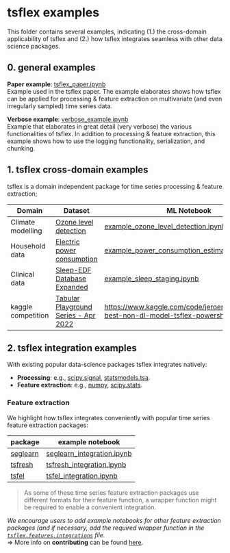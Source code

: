 # tsflex examples

This folder contains several examples, indicating (1.) the cross-domain applicability of tsflex and (2.) how tsflex integrates seamless with other data science packages.

## 0. general examples

**Paper example**: [tsflex_paper.ipynb](https://github.com/predict-idlab/tsflex/blob/main/examples/tsflex_paper.ipynb)  
Example used in the tsflex paper. The example elaborates shows how tsflex can be applied for processing & feature extraction on multivariate (and even irregularly sampled) time series data.
<!-- TODO: add link to the paper -->

**Verbose example**: [verbose_example.ipynb](https://github.com/predict-idlab/tsflex/blob/main/examples/verbose_example.ipynb)  
Example that elaborates in great detail (very verbose) the various functionalities of tsflex. In addition to processing & feature extraction, this example shows how to use the logging functionality, serialization, and chunking.


## 1. tsflex cross-domain examples

tsflex is a domain independent package for time series processing & feature extraction;

| Domain | Dataset | ML Notebook |
| --- | --- | --- |
| Climate modelling | [Ozone level detection](https://archive.ics.uci.edu/ml/datasets/Ozone%20Level%20Detection) | [example_ozone_level_detection.ipynb](https://github.com/predict-idlab/tsflex/blob/main/examples/example_ozone_level_detection.ipynb) |  
| Household data | [Electric power consumption](https://archive.ics.uci.edu/ml/datasets/Individual+household+electric+power+consumption) | [example_power_consumption_estimation.ipynb](example_power_consumption_estimation.ipynb) |
| Clinical data | [Sleep-EDF Database Expanded](https://physionet.org/content/sleep-edfx/1.0.0/) | [example_sleep_staging.ipynb](example_sleep_staging.ipynb) |
| kaggle competition | [Tabular Playground Series - Apr 2022](https://www.kaggle.com/competitions/tabular-playground-series-apr-2022)| https://www.kaggle.com/code/jeroenvdd/tpsapr22-best-non-dl-model-tsflex-powershap | 


<!-- | Wearable data | [WESAD - Wearable stress & affect detection](https://archive.ics.uci.edu/ml/datasets/WESAD+%28Wearable+Stress+and+Affect+Detection%29) | [verbose_example.ipynb](verbose_example.ipynb) - <br>`TODO` create a notebook that uses the whole wesad dataset -->

<!-- ML notebooks with sklearn, tslearn, sktime -->

## 2. tsflex integration examples

With existing popular data-science packages tsflex integrates natively:
* **Processing**: e.g., [scipy.signal](https://docs.scipy.org/doc/scipy/reference/tutorial/signal.html), [statsmodels.tsa](https://www.statsmodels.org/stable/tsa.html#time-series-filters).
* **Feature extraction**: e.g., [numpy](https://numpy.org/doc/stable/reference/routines.html), [scipy.stats](https://docs.scipy.org/doc/scipy/reference/tutorial/stats.html).


### Feature extraction

We highlight how tsflex integrates conveniently with popular time series feature extraction packages:

| package | example notebook |
| --- | --- |
| [seglearn](https://dmbee.github.io/seglearn/feature_functions.html) | [seglearn_integration.ipynb](https://github.com/predict-idlab/tsflex/blob/main/examples/seglearn_integration.ipynb)
| [tsfresh](https://tsfresh.readthedocs.io/en/latest/text/list_of_features.html) | [tsfresh_integration.ipynb](https://github.com/predict-idlab/tsflex/blob/main/examples/tsfresh_integration.ipynb) |
| [tsfel](https://tsfel.readthedocs.io/en/latest/descriptions/feature_list.html) | [tsfel_integration.ipynb](https://github.com/predict-idlab/tsflex/blob/main/examples/tsfel_integration.ipynb) |


> As some of these time series feature extraction packages use different formats for their feature function, a wrapper function might be required to enable a convenient integration.  

*We encourage users to add example notebooks for other feature extraction packages (and if necessary, add the required wrapper function in the [`tsflex.features.integrations`](https://github.com/predict-idlab/tsflex/blob/main/tsflex/features/integrations.py) file.*  
=> More info on **contributing** can be found [here](https://github.com/predict-idlab/tsflex/blob/main/CONTRIBUTING.md).
